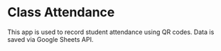 # Class Attendance

This app is used to record student attendance using QR codes. Data is saved via Google Sheets API. 
